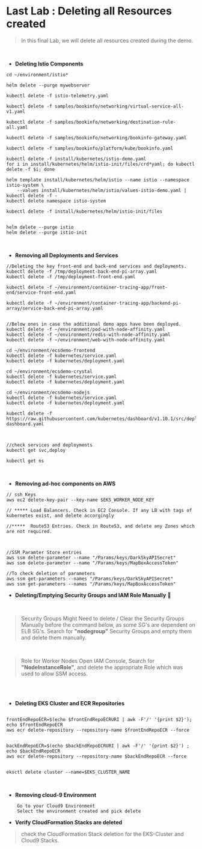 # Last Lab : Deleting all Resources created

> In this final Lab, we will delete all resources created during the demo.


</br>

* **Deleting Istio Components**

```
cd ~/environment/istio*
 
helm delete --purge mywebserver

kubectl delete -f istio-telemetry.yaml

kubectl delete -f samples/bookinfo/networking/virtual-service-all-v1.yaml

kubectl delete -f samples/bookinfo/networking/destination-rule-all.yaml

kubectl delete -f samples/bookinfo/networking/bookinfo-gateway.yaml

kubectl delete -f samples/bookinfo/platform/kube/bookinfo.yaml

kubectl delete -f install/kubernetes/istio-demo.yaml
for i in install/kubernetes/helm/istio-init/files/crd*yaml; do kubectl delete -f $i; done

helm template install/kubernetes/helm/istio --name istio --namespace istio-system \
    --values install/kubernetes/helm/istio/values-istio-demo.yaml | kubectl delete -f -
kubectl delete namespace istio-system

kubectl delete -f install/kubernetes/helm/istio-init/files


helm delete --purge istio
helm delete --purge istio-init

```
</br>

* **Removing all Deployments and Services**
```
//Deleting the key front-end and back-end services and deployments.
kubectl delete -f /tmp/deployment-back-end-pi-array.yaml
kubectl delete -f /tmp/deployment-front-end.yaml

kubectl delete -f ~/environment/container-tracing-app/front-end/service-front-end.yaml 

kubectl delete -f ~/environment/container-tracing-app/backend-pi-array/service-back-end-pi-array.yaml 


//Below ones in case the additional demo apps have been deployed.
kubectl delete -f ~/environment/pod-with-node-affinity.yaml
kubectl delete -f ~/environment/redis-with-node-affinity.yaml
kubectl delete -f ~/environment/web-with-node-affinity.yaml

cd ~/environment/ecsdemo-frontend
kubectl delete -f kubernetes/service.yaml
kubectl delete -f kubernetes/deployment.yaml

cd ~/environment/ecsdemo-crystal
kubectl delete -f kubernetes/service.yaml
kubectl delete -f kubernetes/deployment.yaml

cd ~/environment/ecsdemo-nodejs
kubectl delete -f kubernetes/service.yaml
kubectl delete -f kubernetes/deployment.yaml

kubectl delete -f https://raw.githubusercontent.com/kubernetes/dashboard/v1.10.1/src/deploy/recommended/kubernetes-dashboard.yaml



//check services and deployments
kubectl get svc,deploy

kubectl get ns

```

</br>



* **Removing ad-hoc components on AWS**
```
// ssh Keys
aws ec2 delete-key-pair --key-name $EKS_WORKER_NODE_KEY

// ***** Load Balancers. Check in EC2 Console. If any LB with tags of kubernetes exist, and delete accorgingly

//*****  Route53 Entries. Check in Route53, and delete any Zones which are not required.



//SSM Paramter Store entries
aws ssm delete-parameter --name "/Params/keys/DarkSkyAPISecret"
aws ssm delete-parameter --name "/Params/keys/MapBoxAccessToken"

//To check deletion of parameters
aws ssm get-parameters --names "/Params/keys/DarkSkyAPISecret"
aws ssm get-parameters --names "/Params/keys/MapBoxAccessToken"
```

* **Deleting/Emptying Security Groups and IAM Role Manually** :triangular_flag_on_post: 
</br>

>Security Groups
Might Need to delete / Clear the Security Groups Manually before the command below, as some SG's are dependent on ELB SG's.
Search for **"nodegroup"** Security Groups and empty them and delete them manually.

</br>


>Role for Worker Nodes
Open IAM Console, Search for **"NodeInstanceRole"**, and delete the appropriate Role which was used to allow SSM access.


</br>
</br>

* **Deleting EKS Cluster and ECR Repositories**
```

frontEndRepoECR=$(echo $frontEndRepoECRURI | awk -F'/' '{print $2}'); echo $frontEndRepoECR
aws ecr delete-repository --repository-name $frontEndRepoECR --force


backEndRepoECR=$(echo $backEndRepoECRURI | awk -F'/' '{print $2}') ; echo $backEndRepoECR
aws ecr delete-repository --repository-name $backEndRepoECR --force


eksctl delete cluster --name=$EKS_CLUSTER_NAME
```

</br>


* **Removing cloud-9 Environment**
```
    Go to your Cloud9 Environment
    Select the environment created and pick delete
```


* **Verify CloudFormation Stacks are deleted**
> check the CloudFormation Stack deletion for the EKS-Cluster and Cloud9 Stacks.


